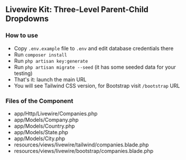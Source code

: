 ## Livewire Kit: Three-Level Parent-Child Dropdowns

### How to use

- Copy `.env.example` file to `.env` and edit database credentials there
- Run `composer install`
- Run `php artisan key:generate`
- Run `php artisan migrate --seed` (it has some seeded data for your testing)
- That's it: launch the main URL
- You will see Tailwind CSS version, for Bootstrap visit `/bootstrap` URL


### Files of the Component

- app/Http/Livewire/Companies.php
- app/Models/Company.php
- app/Models/Country.php
- app/Models/State.php
- app/Models/City.php
- resources/views/livewire/tailwind/companies.blade.php
- resources/views/livewire/bootstrap/companies.blade.php

